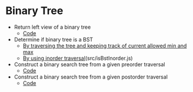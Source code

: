 # Binary Tree

* Return left view of a binary tree
  * [Code](src/leftView.js)
* Determine if binary tree is a BST
  * [By traversing the tree and keeping track of current allowed min and max](src/isBst.js)
  * [By using inorder traversal](isBstInOrder.js)(src/isBstInorder.js)
* Construct a binary search tree from a given preorder traversal
  * [Code](src/bstFromPreOrder.js)
* Construct a binary search tree from a given postorder traversal
  * [Code](src/bstFromPostOrder.js)

